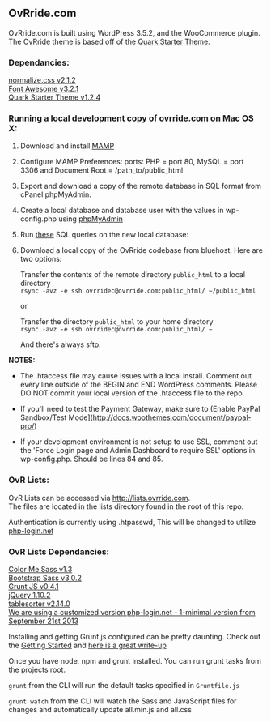 ## OvRride.com

OvRride.com is built using WordPress 3.5.2, and the WooCommerce plugin. The OvRride theme is based off of the [Quark Starter Theme](http://quarktheme.com/).


### Dependancies:

[normalize.css v2.1.2](git.io/normalize)  
[Font Awesome v3.2.1](http://fortawesome.github.io/Font-Awesome/)  
[Quark Starter Theme v1.2.4](https://github.com/maddisondesigns/Quark)  

### Running a local development copy of ovrride.com on Mac OS X:

1. Download and install [MAMP](http://www.mamp.info/en/index.html)

2. Configure MAMP Preferences: ports: PHP = port 80, MySQL = port 3306 and Document Root = /path_to/public_html

3. Export and download a copy of the remote database in SQL format from cPanel phpMyAdmin.

4. Create a local database and database user with the values in wp-config.php using [phpMyAdmin](http://localhost/MAMP/?language=English)

5. Run [these](https://gist.github.com/AJ-Acevedo/0b09bedc776895fb6f93) SQL queries on the new local database:

6. Download a local copy of the OvRride codebase from bluehost. Here are two options:

    Transfer the contents of the remote directory `public_html` to a local directory  
    `rsync -avz -e ssh ovrridec@ovrride.com:public_html/ ~/public_html`

    or  

    Transfer the directory `public_html` to your home directory  
    `rsync -avz -e ssh ovrridec@ovrride.com:public_html/ ~`

    And there's always sftp.


**NOTES:**

- The .htaccess file may cause issues with a local install. Comment out every line outside of the BEGIN and END WordPress comments. Please DO NOT commit your local version of the .htaccess file to the repo.

- If you'll need to test the Payment Gateway, make sure to (Enable PayPal Sandbox/Test Mode](http://docs.woothemes.com/document/paypal-pro/)

- If your development environment is not setup to use SSL, comment out the 'Force Login page and Admin Dashboard to require SSL' options in wp-config.php. Should be lines 84 and 85.

### OvR Lists:

OvR Lists can be accessed via http://lists.ovrride.com.  
The files are located in the lists directory found in the root of this repo.

Authentication is currently using .htpasswd, This will be changed to utilize [php-login.net](http://php-login.net)

### OvR Lists Dependancies:

[Color Me Sass v1.3](http://www.richbray.me/cms/)  
[Bootstrap Sass v3.0.2](https://github.com/jlong/sass-bootstrap)  
[Grunt JS v0.4.1](http://gruntjs.com)  
[jQuery 1.10.2](http://jquery.com)  
[tablesorter v2.14.0](https://github.com/Mottie/tablesorter)  
[We are using a customized version php-login.net - 1-minimal version from September 21st 2013](https://github.com/panique/php-login)

Installing and getting Grunt.js configured can be pretty daunting. Check out the [Getting Started](http://gruntjs.com/getting-started) and [here is a great write-up](http://blog.raddevon.com/becoming-self-sufficient-with-grunt-js/)

Once you have node, npm and grunt installed. You can run grunt tasks from the projects root.

`grunt` from the CLI will run the default tasks specified in `Gruntfile.js`

`grunt watch` from the CLI will watch the Sass and JavaScript files for changes and automatically update all.min.js and all.css
